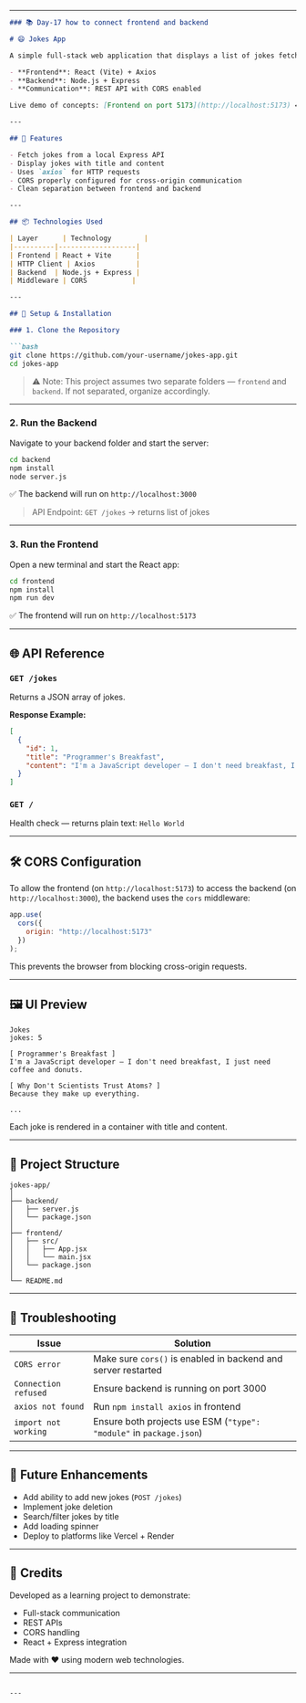 
---

```markdown
### 📚 Day-17 how to connect frontend and backend

# 😄 Jokes App

A simple full-stack web application that displays a list of jokes fetched from a backend API. Built with:

- **Frontend**: React (Vite) + Axios
- **Backend**: Node.js + Express
- **Communication**: REST API with CORS enabled

Live demo of concepts: [Frontend on port 5173](http://localhost:5173) ↔️ [Backend on port 3000](http://localhost:3000)

---

## 🚀 Features

- Fetch jokes from a local Express API
- Display jokes with title and content
- Uses `axios` for HTTP requests
- CORS properly configured for cross-origin communication
- Clean separation between frontend and backend

---

## 📦 Technologies Used

| Layer      | Technology        |
|----------|-------------------|
| Frontend | React + Vite      |
| HTTP Client | Axios          |
| Backend  | Node.js + Express |
| Middleware | CORS           |

---

## 🔧 Setup & Installation

### 1. Clone the Repository

```bash
git clone https://github.com/your-username/jokes-app.git
cd jokes-app
```

> ⚠️ Note: This project assumes two separate folders — `frontend` and `backend`. If not separated, organize accordingly.

---

### 2. Run the Backend

Navigate to your backend folder and start the server:

```bash
cd backend
npm install
node server.js
```

✅ The backend will run on `http://localhost:3000`

> API Endpoint: `GET /jokes` → returns list of jokes

---

### 3. Run the Frontend

Open a new terminal and start the React app:

```bash
cd frontend
npm install
npm run dev
```

✅ The frontend will run on `http://localhost:5173`

---

## 🌐 API Reference

### `GET /jokes`

Returns a JSON array of jokes.

**Response Example:**
```json
[
  {
    "id": 1,
    "title": "Programmer's Breakfast",
    "content": "I'm a JavaScript developer — I don't need breakfast, I just need coffee and donuts."
  }
]
```

### `GET /`

Health check — returns plain text: `Hello World`

---

## 🛠️ CORS Configuration

To allow the frontend (on `http://localhost:5173`) to access the backend (on `http://localhost:3000`), the backend uses the `cors` middleware:

```js
app.use(
  cors({
    origin: "http://localhost:5173"
  })
);
```

This prevents the browser from blocking cross-origin requests.

---

## 🖼️ UI Preview

```
Jokes
jokes: 5

[ Programmer's Breakfast ]
I'm a JavaScript developer — I don't need breakfast, I just need coffee and donuts.

[ Why Don't Scientists Trust Atoms? ]
Because they make up everything.

...
```

Each joke is rendered in a container with title and content.

---

## 📂 Project Structure

```
jokes-app/
│
├── backend/
│   ├── server.js
│   └── package.json
│
├── frontend/
│   ├── src/
│   │   ├── App.jsx
│   │   └── main.jsx
│   └── package.json
│
└── README.md
```

---

## 🚨 Troubleshooting

| Issue | Solution |
|------|---------|
| `CORS error` | Make sure `cors()` is enabled in backend and server restarted |
| `Connection refused` | Ensure backend is running on port 3000 |
| `axios not found` | Run `npm install axios` in frontend |
| `import not working` | Ensure both projects use ESM (`"type": "module"` in `package.json`) |

---

## 🚀 Future Enhancements

- Add ability to add new jokes (`POST /jokes`)
- Implement joke deletion
- Search/filter jokes by title
- Add loading spinner
- Deploy to platforms like Vercel + Render

---

## 🙌 Credits

Developed as a learning project to demonstrate:

- Full-stack communication
- REST APIs
- CORS handling
- React + Express integration

Made with ❤️ using modern web technologies.

---
```

---

